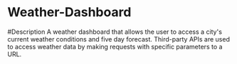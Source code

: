 # Weather-Dashboard
#Description
A weather dashboard that allows the user to access a city's current weather conditions and five day forecast. Third-party APIs are used to access weather data by making requests with specific parameters to a URL. 
